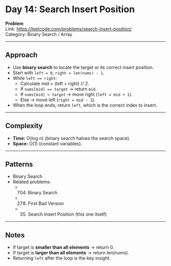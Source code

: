 # Day 14: Search Insert Position

**Problem**  
Link: https://leetcode.com/problems/search-insert-position/  
Category: Binary Search / Array  

---

## Approach
- Use **binary search** to locate the target or its correct insert position.  
- Start with `left = 0`, `right = len(nums) - 1`.  
- While `left <= right`:
  - Calculate mid = (left + right) // 2.
  - If `nums[mid] == target` → return `mid`.
  - If `nums[mid] < target` → move right (`left = mid + 1`).
  - Else → move left (`right = mid - 1`).
- When the loop ends, return `left`, which is the correct index to insert.

---

## Complexity
- **Time:** O(log n) (binary search halves the search space).  
- **Space:** O(1) (constant variables).  

---

## Patterns
- Binary Search  
- Related problems:  
  - 704. Binary Search  
  - 278. First Bad Version  
  - 35. Search Insert Position (this one itself)  

---

## Notes
- If target is **smaller than all elements** → return 0.  
- If target is **larger than all elements** → return len(nums).  
- Returning `left` after the loop is the key insight.  